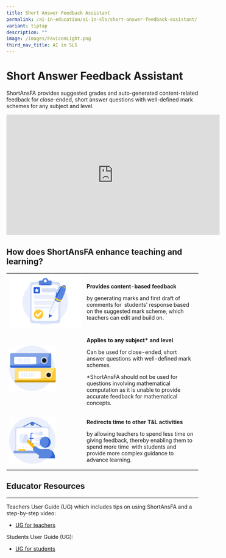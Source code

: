 ```yaml
---
title: Short Answer Feedback Assistant
permalink: /ai-in-education/ai-in-sls/short-answer-feedback-assistant/
variant: tiptap
description: ""
image: /images/FaviconLight.png
third_nav_title: AI in SLS
---
```

<h1>Short Answer Feedback Assistant</h1>
<p>ShortAnsFA provides suggested grades and auto-generated content-related
feedback for close-ended, short answer questions with well-defined mark
schemes for any subject and level.</p>
<div class="iframe-wrapper">
<iframe height="315" width="560" allowfullscreen="true" frameborder="0" src="https://www.youtube.com/embed/gQcWscdqvOw?si=LKGFYM1A7pd_tNET"></iframe>
</div>
<h2>How does ShortAnsFA enhance teaching and learning?</h2>
<table>
<tbody>
<tr>
<td rowspan="1" colspan="1">
<div class="isomer-image-wrapper">
<img style="width: 100%" height="auto" width="100%" alt="" src="/images/AI in Education/icon_marking.png">
</div>
</td>
<td rowspan="1" colspan="1">
<p><strong>Provides content-based feedback</strong>
</p>
<p>by generating marks and first draft of comments for &nbsp;students’ response
based on the suggested mark scheme, which teachers can edit and build on.</p>
</td>
</tr>
<tr>
<td rowspan="1" colspan="1">
<div class="isomer-image-wrapper">
<img style="width: 65%;" height="auto" width="100%" alt="" src="/images/AI in Education/icon_files.png">
</div>
<p></p>
</td>
<td rowspan="1" colspan="1">
<p><strong>Applies to any subject* and level</strong>
</p>
<p>Can be used for close-ended, short answer questions with well-defined
mark schemes.</p>
<p></p>
<p>*ShortAnsFA should not be used for questions involving mathematical computation
as it is unable to provide accurate feedback for mathematical concepts.</p>
</td>
</tr>
<tr>
<td rowspan="1" colspan="1">
<div class="isomer-image-wrapper">
<img style="width: 65%;" height="auto" width="100%" alt="" src="/images/AI in Education/icon_teacher.png">
</div>
</td>
<td rowspan="1" colspan="1">
<p><strong>Redirects time to other T&amp;L activities</strong>
</p>
<p>by allowing teachers to spend less time on giving feedback, thereby enabling
them to spend more time &nbsp;with students and provide more complex guidance
to advance learning.</p>
</td>
</tr>
</tbody>
</table>
<h2>Educator Resources</h2>
<hr>
<p>Teachers User Guide (UG) which includes tips on using ShortAnsFA and a
step-by-step video:</p>
<ul>
<li>
<p><a href="https://go.gov.sg/sls-guide-add-shortansfa" rel="noopener noreferrer nofollow" target="_blank">UG for teachers</a>
</p>
</li>
</ul>
<p>Students User Guide (UG):</p>
<ul>
<li>
<p><a href="https://go.gov.sg/sls-guide-about-shortansfa" rel="noopener noreferrer nofollow" target="_blank">UG for students</a>
</p>
</li>
</ul>
<p></p>